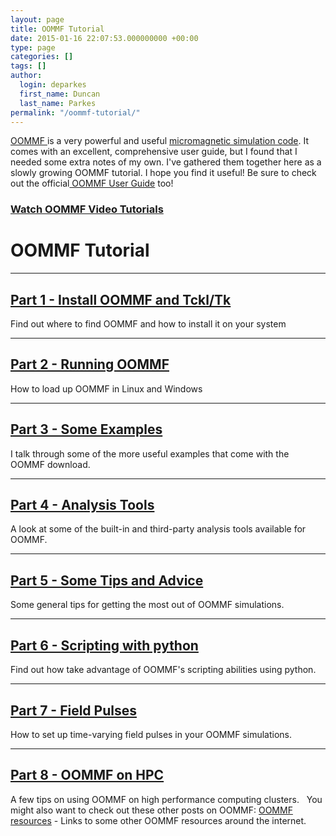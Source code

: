 ```yaml
---
layout: page
title: OOMMF Tutorial
date: 2015-01-16 22:07:53.000000000 +00:00
type: page
categories: []
tags: []
author:
  login: deparkes
  first_name: Duncan
  last_name: Parkes
permalink: "/oommf-tutorial/"
---
```

<a href="https://math.nist.gov/oommf/">OOMMF </a>is a very powerful and useful <a title="List of micromagnetic simulation software" href="{{site.baseurl}}/2014/05/30/list-micromagnetic-simulation-software/">micromagnetic simulation code</a>. It comes with an excellent, comprehensive user guide, but I found that I needed some extra notes of my own.
I've gathered them together here as a slowly growing OOMMF tutorial. I hope you find it useful!
Be sure to check out the official<a href="https://math.nist.gov/oommf/doc/userguide12a5/userguide/"> OOMMF User Guide</a> too!
<h3><a href="https://www.youtube.com/playlist?list=PLufgHAAeChbgDXCEAGFpSbISvkXdPrIx1">Watch OOMMF Video Tutorials</a></h3>
<h1>OOMMF Tutorial</h1>
<hr>
<h2><a title="OOMMF Tutorial Part 1: Install OOMMF and Tcl/tk" href="{{site.baseurl}}/2014/05/18/oommf-tutorial-part-1-install-oommf-and-tcltk/" target="_blank" rel="noopener noreferrer">Part 1 - Install OOMMF and Tckl/Tk</a></h2>
Find out where to find OOMMF and how to install it on your system
<hr>
<h2><a title="OOMMF Tutorial Part 2: Running OOMMF" href="{{site.baseurl}}/2014/05/22/oommf-tutorial-part-2-running-oommf/" target="_blank" rel="noopener noreferrer">Part 2 - Running OOMMF</a></h2>
How to load up OOMMF in Linux and Windows
<hr>
<h2><a title="OOMMF Tutorial Part 3: mif Files and Examples" href="{{site.baseurl}}/2014/05/27/oommf-tutorial-part-3-mif-examples/" target="_blank" rel="noopener noreferrer">Part 3 - Some Examples</a></h2>
I talk through some of the more useful examples that come with the OOMMF download.
<hr>
<h2><a title="OOMMF Tutorial Part 4: OOMMF Analysis Tools" href="{{site.baseurl}}/2014/06/10/oommf-tutorial-part-4-oommf-analysis-tools/" target="_blank" rel="noopener noreferrer">Part 4 - Analysis Tools</a></h2>
A look at some of the built-in and third-party analysis tools available for OOMMF.
<hr>
<h2><a title="OOMMF Tutorial Part 5: OOMMF Tips" href="{{site.baseurl}}/2014/10/16/oommf-tutorial-part-5-oommf-tips/" target="_blank" rel="noopener noreferrer">Part 5 - Some Tips and Advice</a></h2>
Some general tips for getting the most out of OOMMF simulations.
<hr>
<h2><a title="OOMMF Tutorial Part 6: OOMMF scripting with python" href="{{site.baseurl}}/2014/10/28/oommf-tutorial-part-6-oommf-scripting-python/" target="_blank" rel="noopener noreferrer">Part 6 - Scripting with python</a></h2>
Find out how take advantage of OOMMF's scripting abilities using python.
<hr>
<h2><a title="OOMMF Tutorial Part 7: Field Pulses" href="{{site.baseurl}}/2015/01/13/field-pulse-in-oommf/" target="_blank" rel="noopener noreferrer">Part 7 - Field Pulses</a></h2>
How to set up time-varying field pulses in your OOMMF simulations.
<hr>
<h2><a href="{{site.baseurl}}/2015/02/05/oommf-on-hpc/">Part 8 - OOMMF on HPC</a></h2>
A few tips on using OOMMF on high performance computing clusters.
 
You might also want to check out these other posts on OOMMF:
<a title="OOMMF resources" href="{{site.baseurl}}/2014/05/06/oommf-resources/" target="_blank" rel="noopener noreferrer">OOMMF resources</a> - Links to some other OOMMF resources around the internet.
